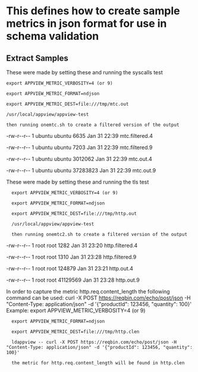 # This defines how to create sample metrics in json format for use in schema validation

## Extract Samples

These were made by setting these and running the syscalls test

    export APPVIEW_METRIC_VERBOSITY=4 (or 9)

    export APPVIEW_METRIC_FORMAT=ndjson

    export APPVIEW_METRIC_DEST=file:///tmp/mtc.out

    /usr/local/appview/appview-test

    then running onemtc.sh to create a filtered version of the output

-rw-r--r--  1 ubuntu ubuntu     6635 Jan 31 22:39 mtc.filtered.4

-rw-r--r--  1 ubuntu ubuntu     7203 Jan 31 22:39 mtc.filtered.9

-rw-r--r--  1 ubuntu ubuntu  3012062 Jan 31 22:39 mtc.out.4

-rw-r--r--  1 ubuntu ubuntu 37283823 Jan 31 22:39 mtc.out.9

These were made by setting these and running the tls test

      export APPVIEW_METRIC_VERBOSITY=4 (or 9)

      export APPVIEW_METRIC_FORMAT=ndjson

      export APPVIEW_METRIC_DEST=file:///tmp/http.out

      /usr/local/appview/appview-test

      then running onemtc2.sh to create a filtered version of the output

-rw-r--r--  1 root   root       1282 Jan 31 23:20 http.filtered.4

-rw-r--r--  1 root   root       1310 Jan 31 23:28 http.filtered.9

-rw-r--r--  1 root   root     124879 Jan 31 23:21 http.out.4

-rw-r--r--  1 root   root   41129569 Jan 31 23:28 http.out.9

In order to capture the metric http.req.content_length the following command can be used:
curl -X POST https://reqbin.com/echo/post/json -H "Content-Type: application/json" -d '{"productId": 123456, "quantity": 100}'
Example:
      export APPVIEW_METRIC_VERBOSITY=4 (or 9)

      export APPVIEW_METRIC_FORMAT=ndjson

      export APPVIEW_METRIC_DEST=file:///tmp/http.clen

      ldappview -- curl -X POST https://reqbin.com/echo/post/json -H "Content-Type: application/json" -d '{"productId": 123456, "quantity": 100}'

      the metric for http.req.content_length will be found in http.clen
